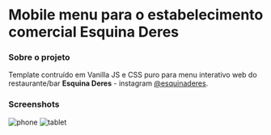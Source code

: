 # Mobile menu para o estabelecimento comercial Esquina Deres

### Sobre o projeto

Template contruído em Vanilla JS e CSS puro para menu interativo web do restaurante/bar **Esquina Deres** - instagram [@esquinaderes](https://www.instagram.com/esquinaderes/).


### Screenshots
![phone](https://github.com/FelipeC91/Mobile-menu-template---Deres-Picanharia/blob/master/readme-assets/menu_phone.jpeg)
![tablet](https://github.com/FelipeC91/Mobile-menu-template---Deres-Picanharia/blob/master/readme-assets/menu_tablet.jpeg)
